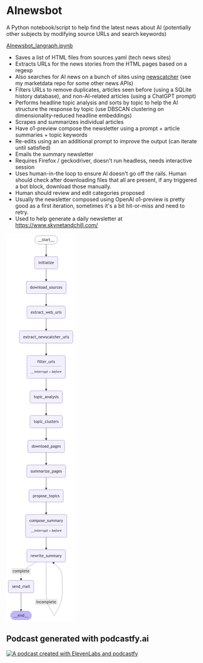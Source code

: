# AInewsbot
A Python notebook/script to help find the latest news about AI (potentially other subjects by modifying source URLs and search keywords)

[AInewsbot_langraph.ipynb](https://github.com/druce/AInewsbot/blob/main/AInewsbot_langgraph.ipynb)

- Saves a list of HTML files from sources.yaml (tech news sites)
- Extracts URLs for the news stories from the HTML pages based on a regexp
- Also searches for AI news on a bunch of sites using [newscatcher](https://www.newscatcherapi.com/) (see my marketdata repo for some other news APIs)
- Filters URLs to remove duplicates, articles seen before (using a SQLite history database), and non-AI-related articles (using a ChatGPT prompt)
- Performs headline topic analysis and sorts by topic to help the AI structure the response by topic (use DBSCAN clustering on dimensionality-reduced headline embeddings)
- Scrapes and summarizes individual articles
- Have o1-preview compose the newsletter using a prompt + article summaries + topic keywords
- Re-edits using an an additional prompt to improve the output (can iterate until satisfied)
- Emails the summary newsletter
- Requires Firefox / geckodriver, doesn't run headless, needs interactive session
- Uses human-in-the loop to ensure AI doesn't go off the rails. Human should check after downloading files that all are present, if any triggered a bot block, download those manually.
- Human should review and edit categories proposed
- Usually the newsletter composed using OpenAI o1-preview is pretty good as a first iteration, sometimes it's a bit hit-or-miss and need to retry. 
- Used to help generate a daily newsletter at https://www.skynetandchill.com/

![flowchart](https://github.com/druce/AInewsbot/blob/main/graph.jpeg?raw=true)

## Podcast generated with podcastfy.ai

[![A podcast created with ElevenLabs and podcastfy](https://img.youtube.com/vi/Fl0xP1Io72k/0.jpg)](https://youtu.be/6tnUp_MjyRU) 
